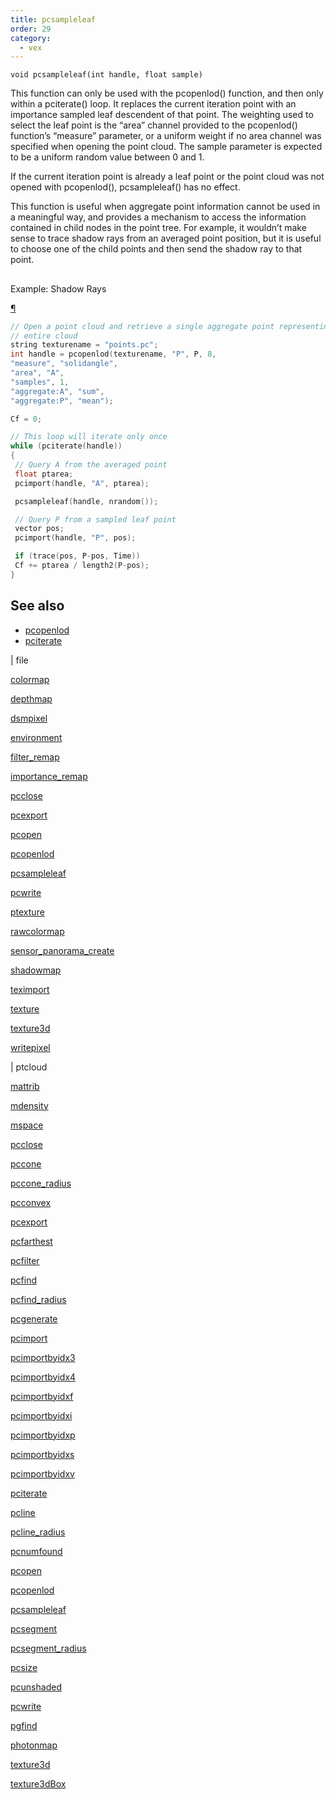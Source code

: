 ```yaml
---
title: pcsampleleaf
order: 29
category:
  - vex
---
```


`void pcsampleleaf(int handle, float sample)`

This function can only be used with the pcopenlod() function, and then only
within a pciterate() loop. It replaces the current iteration point with an
importance sampled leaf descendent of that point. The weighting used to
select the leaf point is the “area” channel provided to the pcopenlod()
function’s “measure” parameter, or a uniform weight if no area channel
was specified when opening the point cloud. The sample parameter is
expected to be a uniform random value between 0 and 1.

If the current iteration point is already a leaf point or the point cloud
was not opened with pcopenlod(), pcsampleleaf() has no effect.

This function is useful when aggregate point information cannot be used in
a meaningful way, and provides a mechanism to access the information
contained in child nodes in the point tree. For example, it wouldn’t make
sense to trace shadow rays from an averaged point position, but it is
useful to choose one of the child points and then send the shadow ray to
that point.

##

Example: Shadow Rays

[¶](#example-shadow-rays)

```c
// Open a point cloud and retrieve a single aggregate point representing the
// entire cloud
string texturename = "points.pc";
int handle = pcopenlod(texturename, "P", P, 8,
"measure", "solidangle",
"area", "A",
"samples", 1,
"aggregate:A", "sum",
"aggregate:P", "mean");

Cf = 0;

// This loop will iterate only once
while (pciterate(handle))
{
 // Query A from the averaged point
 float ptarea;
 pcimport(handle, "A", ptarea);

 pcsampleleaf(handle, nrandom());

 // Query P from a sampled leaf point
 vector pos;
 pcimport(handle, "P", pos);

 if (trace(pos, P-pos, Time))
 Cf += ptarea / length2(P-pos);
}

```

## See also

- [pcopenlod](pcopenlod.html)
- [pciterate](pciterate.html)

|
file

[colormap](colormap.html)

[depthmap](depthmap.html)

[dsmpixel](dsmpixel.html)

[environment](environment.html)

[filter_remap](filter_remap.html)

[importance_remap](importance_remap.html)

[pcclose](pcclose.html)

[pcexport](pcexport.html)

[pcopen](pcopen.html)

[pcopenlod](pcopenlod.html)

[pcsampleleaf](pcsampleleaf.html)

[pcwrite](pcwrite.html)

[ptexture](ptexture.html)

[rawcolormap](rawcolormap.html)

[sensor_panorama_create](sensor_panorama_create.html)

[shadowmap](shadowmap.html)

[teximport](teximport.html)

[texture](texture.html)

[texture3d](texture3d.html)

[writepixel](writepixel.html)

|
ptcloud

[mattrib](mattrib.html)

[mdensity](mdensity.html)

[mspace](mspace.html)

[pcclose](pcclose.html)

[pccone](pccone.html)

[pccone_radius](pccone_radius.html)

[pcconvex](pcconvex.html)

[pcexport](pcexport.html)

[pcfarthest](pcfarthest.html)

[pcfilter](pcfilter.html)

[pcfind](pcfind.html)

[pcfind_radius](pcfind_radius.html)

[pcgenerate](pcgenerate.html)

[pcimport](pcimport.html)

[pcimportbyidx3](pcimportbyidx3.html)

[pcimportbyidx4](pcimportbyidx4.html)

[pcimportbyidxf](pcimportbyidxf.html)

[pcimportbyidxi](pcimportbyidxi.html)

[pcimportbyidxp](pcimportbyidxp.html)

[pcimportbyidxs](pcimportbyidxs.html)

[pcimportbyidxv](pcimportbyidxv.html)

[pciterate](pciterate.html)

[pcline](pcline.html)

[pcline_radius](pcline_radius.html)

[pcnumfound](pcnumfound.html)

[pcopen](pcopen.html)

[pcopenlod](pcopenlod.html)

[pcsampleleaf](pcsampleleaf.html)

[pcsegment](pcsegment.html)

[pcsegment_radius](pcsegment_radius.html)

[pcsize](pcsize.html)

[pcunshaded](pcunshaded.html)

[pcwrite](pcwrite.html)

[pgfind](pgfind.html)

[photonmap](photonmap.html)

[texture3d](texture3d.html)

[texture3dBox](texture3dBox.html)
